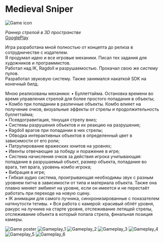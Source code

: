 # Medieval Sniper
![Game icon](https://github.com/Aywi-style/MedievilSniper/raw/ScritpsFiles/Media/icon.png)

*Раннер стрелой в 3D пространстве*  
[GooglePlay](https://play.google.com/store/apps/details?id=nottingham.archer.shoot.controlled.arrow "Medieval Sniper page")

Игра разработана мной полностью от концепта до релиза в сотрудничестве с издателем.  
Я продумал идею и все игровые механики. Писал тех задания для художников и программистов.  
Работал над IK, Ragdoll и разрушаемостью. Прокачал свою же систему пулов.  
Разработал звуковую систему. Также занимался накаткой SDK на конечный билд.  

Мною реализованы механики:
• Буллеттайма. Остановка времени во время управления стрелой для более простого попадания в объекты;  
• Комбо при попадании в различные объекты. Комбо влияет на получение очков, визуальные эффекты от стрелы и продолжительность буллеттайма;  
• Псевдогравитация, тянущая стрелу вниз;  
• Системы разрушения объектов и их реакцию на разрушение;  
• Ragdoll врагов при попадании в них стрелы;  
• Обводка интерактивных объектов в определенный цвет в зависимости от его роли;  
• Патрулирование вражеских юнитов на уровнях;  
• Ивенты отвечающие за победу и поражение в игре;  
• Система начисления очков за действия игрока учитывающая: попадание в разрушаемый объект, размер объекта, попадание во врага, тип врага, уровень комбо игрока;  
• Вибрация в игре;  
• Гибкая аудио система, проигрывающая необходимы звук с разным уровнем питча в зависимости от типа и материала объекта. Также она плавно меняет эмбиент на уровне, если он имеется и не перестаёт работать при переходе на новую сцену.  
• IK анимации для самого лучника, синхронизированные с показателем натянутости тетивы.
• Вся работа с камерой: красивый облёт уровня, ракурс на лучнике на старте уровня, отслеживание летящей стрелы, отслеживание объекта в который попала стрела, финальная позиция камеры.  

![Game poster](https://github.com/Aywi-style/MedievilSniper/raw/ScritpsFiles/Media/img_1.png)
![Gameplay_1](https://github.com/Aywi-style/MedievilSniper/raw/ScritpsFiles/Media/img_2.png)
![Gameplay_2](https://github.com/Aywi-style/MedievilSniper/raw/ScritpsFiles/Media/img_3.png)
![Gameplay_3](https://github.com/Aywi-style/MedievilSniper/raw/ScritpsFiles/Media/img_4.png)
![Gameplay_4](https://github.com/Aywi-style/MedievilSniper/raw/ScritpsFiles/Media/img_5.png)
![Gameplay_5](https://github.com/Aywi-style/MedievilSniper/raw/ScritpsFiles/Media/img_6.png)
![Gameplay_6](https://github.com/Aywi-style/MedievilSniper/raw/ScritpsFiles/Media/img_7.png)
